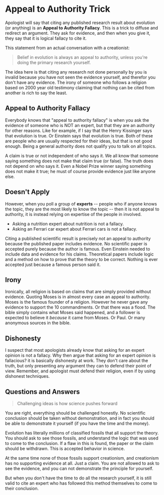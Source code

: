 # Appeal to Authority Trick

Apologist will say that citing any published research result about evolution (or anything) is an **Appeal to Authority Fallacy**.  This is a trick to diffuse and redirect an argument.  They ask for evidence, and then when you give it, they say that it is logical fallacy to cite it.

This statement from an actual conversation with a creationist:

> Belief in evolution is always an appeal to authority, unless you're doing the primary research yourself.

The idea here is that citing any research not done personally by you is invalid because you have not seen the evidence yourself, and therefor you don't have any evidence.  The irony of someone who follows a religion based on 2000 year old testimony claiming that nothing can be cited from another is rich to say the least.

## Appeal to Authority Fallacy

Everybody knows that "appeal to authority fallacy" is when you ask the evidence of someone who is NOT an expert, but that they are an authority for other reasons. Like for example, if I say that the Henry Kissinger says that evolution is true. Or Einstein says that evolution is true.  Both of these are people who are usually respected for their ideas, but that is not good enough.  Being a general authority does not qualify you to talk on all topics.

A claim is true or not independent of who says it.  We all know that someone saying something does not make that claim true (or false).   The truth does not depend on who says it.  Even a Nobel Prize winner saying something does not make it true;  he must of course provide evidence just like anyone else.

## Doesn't Apply

However, when you poll a group of **experts** -- people who if anyone knows the topic, they are the most likely to know the topic -- then it is not appeal to authority, it is instead relying on expertise of the people in involved.

* Asking a nutrition expert about nutrition is not a fallacy.
* Asking an Ferrari car expert about Ferrari cars is not a fallacy.

Citing a published scientific result is precisely not an appeal to authority because the published paper includes evidence.  No scientific paper is accepted purely because the author is famous.  Even Einstein needed to include data and evidence for his claims.  Theoretical papers include logic and a method on how to prove that the theory to be correct.  Nothing is ever accepted just because a famous person said it.

## Irony

Ironically, all religion is based on claims that are simply provided without evidence.  Quoting Moses is in almost every case an appeal to authority.  Moses is the famous founder of a religion.  However he never gave any evidence to support the 10 commandments.  Or that there was a flood.  The bible simply contains what Moses said happened, and a follower is expected to believe it _because_ it came from Moses.  Or Paul.  Or many anonymous sources in the bible. 

## Dishonesty

I suspect that most apologists already know that asking for an expert opinion is not a fallacy.  Why then argue that asking for an expert opinion is fallacious?  it is basically dishonesty at work.  They don't care about the truth, but only presenting any argument they can to defend their point of view.  Remember, and apologist must defend their religion, even if by using dishonest techniques.

## Questions and Answers

>  Challenging ideas is how science pushes forward

You are right, everything should be challenged honestly.  No scientific conclusion should be taken without demonstration, and in fact you should be able to demonstrate it yourself (if you have the time and the money).  

Evolution has literally millions of classified fossils that all support the theory.  You should ask to see those fossils, and understand the logic that was used to come to the conclusion.  If a flaw in this is found, the paper or the claim should be withdrawn.  This is accepted behavior in science.  

At the same time none of those fossils support creationism, and creationism has no supporting evidence at all.  Just a claim.  You are not allowed to ask to see the evidence, and you can not demonstrate the principle for yourself.

But when you don't have the time to do all the research yourself, it is still valid to cite an expert who has followed this method themselves to come to their conclusion.
